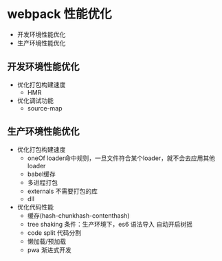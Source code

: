 # webpack 性能优化
* 开发环境性能优化
* 生产环境性能优化

## 开发环境性能优化
* 优化打包构建速度
    * HMR
* 优化调试功能
    * source-map
## 生产环境性能优化
* 优化打包构建速度
    * oneOf loader命中规则，一旦文件符合某个loader，就不会去应用其他loader
    * babel缓存
    * 多进程打包
    * externals 不需要打包的库
    * dll
* 优化代码性能
    * 缓存(hash-chunkhash-contenthash)
    * tree shaking 条件：生产环境下，es6 语法导入 自动开启树摇
    * code split 代码分割
    * 懒加载/预加载
    * pwa 渐进式开发